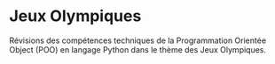 # Jeux Olympiques

Révisions des compétences techniques de la Programmation Orientée Object (POO) en langage Python dans le thème des Jeux Olympiques.
